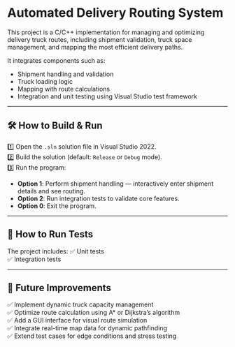 # Automated Delivery Routing System

This project is a C/C++ implementation for managing and optimizing delivery truck routes, including shipment validation, truck space management, and mapping the most efficient delivery paths.

It integrates components such as:
- Shipment handling and validation
- Truck loading logic
- Mapping with route calculations
- Integration and unit testing using Visual Studio test framework

---

## 🛠 How to Build & Run

1️⃣ Open the `.sln` solution file in Visual Studio 2022.  
2️⃣ Build the solution (default: `Release` or `Debug` mode).  
3️⃣ Run the program:
- **Option 1**: Perform shipment handling — interactively enter shipment details and see routing.
- **Option 2**: Run integration tests to validate core features.
- **Option 0**: Exit the program.

---

## 🧪 How to Run Tests

The project includes:
✅ Unit tests  
✅ Integration tests

---

## 🌟 Future Improvements

✅ Implement dynamic truck capacity management  
✅ Optimize route calculation using A* or Dijkstra’s algorithm  
✅ Add a GUI interface for visual route simulation  
✅ Integrate real-time map data for dynamic pathfinding  
✅ Extend test cases for edge conditions and stress testing
